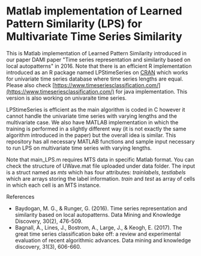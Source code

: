 # Matlab implementation of Learned Pattern Similarity (LPS) for Multivariate Time Series Similarity

This is Matlab implementation of Learned Pattern Similarity introduced in our paper DAMI paper "Time series representation and similarity based on local autopatterns" in 2016. Note that there is an efficient R implementation introduced as an R package named LPStimeSeries on [CRAN](https://cran.r-project.org/web/packages/LPStimeSeries/) which works for univariate time series database where time series lengths are equal. Please also check [https://www.timeseriesclassification.com/](https://www.timeseriesclassification.com/) for java implementation. This version is also working on univaraite time series.

LPStimeSeries is efficient as the main algorithm is coded in C however it cannot handle the univariate time series with varying lengths and the multivariate case. We also have MATLAB implementation in which the training is performed in a slightly different way (it is not exactly the same algorithm introduced in the paper) but the overall idea is similar. This repository has all necessary MATLAB functions and sample input necessary to run LPS on multivariate time series with varying lengths.

Note that main_LPS.m requires MTS data in specific Matlab format. You can check the structure of UWave.mat file uploaded under data folder. The input is a struct named as *mts* which has four attributes: *trainlabels*, *testlabels* which are arrays storing the label information. *train* and *test* as array of cells in which each cell is an MTS instance. 

References  
- Baydogan, M. G., & Runger, G. (2016). Time series representation and similarity based on local autopatterns. Data Mining and Knowledge Discovery, 30(2), 476-509.  
- Bagnall, A., Lines, J., Bostrom, A., Large, J., & Keogh, E. (2017). The great time series classification bake off: a review and experimental evaluation of recent algorithmic advances. Data mining and knowledge discovery, 31(3), 606-660.
